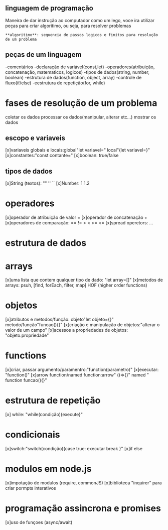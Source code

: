 ## linguagem de programação
Maneira de dar instrução ao computador
como um lego, voce ira utilizar peças para criar algoritimo, ou seja, para resolver problemas

    **algoritimo**: sequencia de passos logicos e finitos para resolução de um problema


## peças de um linguagem
-comentários 
-declaração de variável(const,let)
-operadores(atribuição, concatenação, matematicos, logicos)
-tipos de dados(string, number, boolean)
-estrutura de dados(function, object, array)
-controle de fluxo(if/else)
-eestrutura de repetição(for, while)

# fases de resolução de um problema

coletar os dados
processar os dados(manipular, alterar etc...)
mostrar os dados

## escopo e variaveis
[x]variaveis globais e locais:global"let variavel=" local"{let variavel=}"
[x]constantes:"const contante="
[x]boolean: true/false

## tipos de dados

[x]String (textos): "" '' ``
[x]Number: 1 1.2


# operadores

[x]operador de atribuição de valor =
[x]operador de concatenação +
[x]operadores de comparação: == != > < >= <= 
[x]spread operetors: ...

# estrutura de dados

# arrays

[x]uma lista que contem qualquer tipo de dado: "let array=[]"
[x]metodos de arrays: psuh, [find, forEach, filter, map] HOF (higher order functions)

# objetos

[x]atributos e metodos/função: objeto"let objeto={}" metodo/função"funcao(){}"
[x]criação e manipulação de objetos:"alterar o valor de um campo"
[x]acessos a propriedades de objetos: "objeto.propriedade"

# functions
[x]criar, passar argumento/paramentro:"function(parametro)"
[x]executar: "function()"
[x]arrow function/named function:arrow" ()=>{}" named " function funcao(){}"

# estrutura de repetição

[x] while: "while(condição){execute}"

# condicionais

[x]switch:"switch(condição){case true: executar break }"
[x]if else

# modulos em node.js

[x]impotação de modulos (require, commonJS)
[x]biblioteca "inquirer" para criar pormpts interativos

# programação assincrona e promises

[x]uso de funçoes (async/await)
